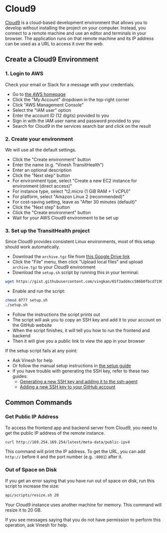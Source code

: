 # Cloud9

[Cloud9](https://aws.amazon.com/cloud9) is a cloud-based development environment that allows you to develop without installing the project on your computer. Instead, you connect to a remote machine and use an editor and terminals in your browser. The application runs on that remote machine and its IP address can be used as a URL to access it over the web.

## Create a Cloud9 Environment

### 1. Login to AWS

Check your email or Slack for a message with your credentials.

- Go to [the AWS homepage](https://aws.amazon.com)
- Click the "My Account" dropdown in the top-right corner
- Click "AWS Management Console"
- Select the "IAM user" option
- Enter the account ID (12 digits) provided to you
- Sign in with the IAM user name and password provided to you
- Search for Cloud9 in the services search bar and click on the result

### 2. Create your environment

We will use all the default settings.

- Click the "Create environment" button
- Enter the name (e.g. "Vinesh TransitHealth")
- Enter an optional description
- Click the "Next step" button
- For environment type, select "Create a new EC2 instance for environment (direct access)"
- For instance type, select "t2.micro (1 GiB RAM + 1 vCPU)"
- For platform, select "Amazon Linux 2 (recommended)"
- For cost-saving setting, leave as "After 30 minutes (default)"
- Click the "Next step" button
- Click the "Create environment" button
- Wait for your AWS Cloud9 environment to be set up


### 3. Set up the TransitHealth project

Since Cloud9 provides consistent Linux environments, most of this setup should work automatically.

- Download the `archive.tgz` file from [this Google Drive link](https://drive.google.com/file/d/1UG0G8PemaT1YU_BKaOfN-PIq191KvceV/view?usp=sharing)
- Click the "File" menu, then click "Upload local files" and upload `archive.tgz` to your Cloud9 environment
- Download the `setup.sh` script by running this in your terminal:

```bash
wget https://gist.githubusercontent.com/vingkan/65f3add4cc586b0fbcd719963abca73c/raw/0daf6b80ed8f720175c3abb9f81da260c9cb663e/setup.sh
```

- Enable and run the script:

```bash
chmod 0777 setup.sh
./setup.sh
```

- Follow the instructions the script prints out
- The script will ask you to copy an SSH key and add it to your account on the GitHub website
- When the script finishes, it will tell you how to run the frontend and backend
- Then it will give you a public link to view the app in your browser

If the setup script fails at any point:

- Ask Vinesh for help
- Or follow the manual setup instructions in [the setup guide](setup.md)
- If you have trouble with generating the SSH key, refer to these two guides:
    - [Generating a new SSH key and adding it to the ssh-agent](https://docs.github.com/en/github/authenticating-to-github/connecting-to-github-with-ssh/generating-a-new-ssh-key-and-adding-it-to-the-ssh-agent)
    - [Adding a new SSH key to your GitHub account](https://docs.github.com/en/github/authenticating-to-github/connecting-to-github-with-ssh/adding-a-new-ssh-key-to-your-github-account)

## Common Commands

### Get Public IP Address

To access the frontend app and backend server from Cloud9, you need to get the public IP address of the remote instance.

```bash
curl http://169.254.169.254/latest/meta-data/public-ipv4
```

This command will print the IP address. To get the URL, you can add `http://` before it and the port number (e.g. `:8001`) after it.

### Out of Space on Disk

If you get an error saying that you have run out of space on disk, run this script to increase the size:

```bash
api/scripts/resize.sh 20
```

Your Cloud9 instance uses another machine for memory. This command will resize it to 20 GB.

If you see messages saying that you do not have permission to perform this operation, ask Vinesh for help.
